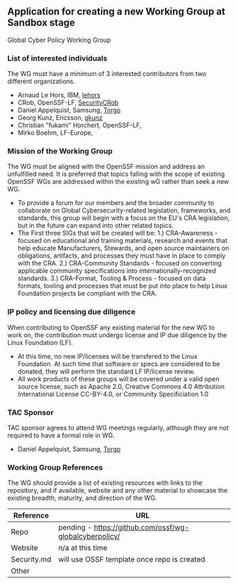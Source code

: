 ## Application for creating a new Working Group at Sandbox stage

Global Cyber Policy Working Group

### List of interested individuals
The WG must have a minimum of 3 interested contributors from two different organizations.
  * Arnaud Le Hors, IBM, [lehors](https://github.com/lehors)
  * CRob, OpenSSF-LF, [SecurityCRob](https://github.com/SecurityCRob)
  * Daniel Appelquist, Samsung, [Torgo](https://github.com/Torgo)
  * Georg Kunz, Ericsson, [gkunz](https://github.com/gkunz)
  * Christian "fukami" Horchert, OpenSSF-LF, [ ]( )
  * Mirko Boehm, LF-Europe, [ ]( )


### Mission of the Working Group
The WG must be aligned with the OpenSSF mission and address an unfulfilled need. It is preferred that topics falling with the scope of existing OpenSSF WGs are addressed within the existing wG rather than seek a new WG.
  * To provide a forum for our members and the broader community to collaborate on Global Cybersecurity-related legislation, frameworks, and standards, this group will begin with a focus on the EU's CRA legislation, but in the future can expand into other related topics.
  * The First three SIGs that will be created will be:
  1.) CRA-Awareness - focused on educational and training materials, research and events that help educate Manufacturers, Stewards, and open source maintainers on obligations, artifacts, and processes they must have in place to comply with the CRA.
  2.) CRA-Community Standards - focused on converting applicable community specifications into internationally-recognized standards.
  3.) CRA-Format, Tooling & Process - focused on data formats, tooling and processes that must be put into place to help Linux Foundation projects be compliant with the CRA.

### IP policy and licensing due diligence
When contributing to OpenSSF any existing material for the new WG to work on, the contribution must undergo license and IP due diligence by the Linux Foundation (LF).
  * At this time, no new IP/licenses will be transfered to the Linux Foundation.  At such time that software or specs are considered to be donated, they will perform the standard LF IP/license review.
  * All work products of these groups will be covered under a valid open source license, such as Apache 2.0, Creative Commons 4.0 Attribution International License CC-BY-4.0, or Community Specificiation 1.0
  
### TAC Sponsor
TAC sponsor agrees to attend WG meetings regularly, although they are not required to have a formal role in WG.
  * Daniel Appelquist, Samsung, [Torgo](https://github.com/Torgo)

  
### Working Group References
The WG should provide a list of existing resources with links to the repository, and if available, website and any other material to showcase the existing breadth, maturity, and direction of the WG.

| Reference           | URL |
|---------------------|-----|
| Repo                |  pending  - https://github.com/ossf/wg-globalcyberpolicy/ |
| Website             |  n/a at this time   |
| Security.md         |  will use OSSF template once repo is created  |
| Other               |     |
